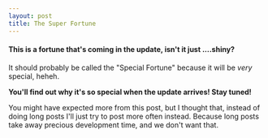 ```yaml
---
layout: post
title: The Super Fortune
---
```


<amp-img width="120" height="124" alt="The Super Fortune icon" src="/assets/images/superfortune.png"></amp-img>

#### This is a fortune that's coming in the update, isn't it just ....shiny?

It should probably be called the "Special Fortune" because it will be _very_ special, heheh.

**You'll find out why it's so special when the update arrives! Stay tuned!**

You might have expected more from this post, but I thought that, instead of doing long posts I'll just try to post more often instead. Because long posts take away precious development time, and we don't want that.